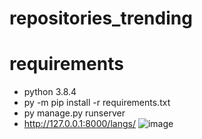 # repositories_trending
# requirements
- python 3.8.4
- py -m pip install -r requirements.txt
- py manage.py runserver
- http://127.0.0.1:8000/langs/
 ![image](https://user-images.githubusercontent.com/12992694/115629730-3be49e80-a303-11eb-98c1-ba3ea1d9f34c.png)

